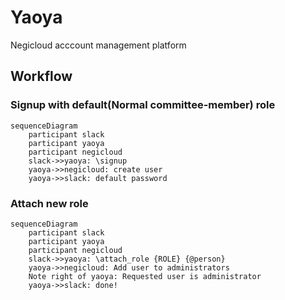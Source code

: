 # Yaoya

Negicloud acccount management platform

## Workflow

### Signup with default(Normal committee-member) role

```mermaid
sequenceDiagram
    participant slack
    participant yaoya
    participant negicloud
    slack->>yaoya: \signup
    yaoya->>negicloud: create user
    yaoya->>slack: default password
```

### Attach new role

```mermaid
sequenceDiagram
    participant slack
    participant yaoya
    participant negicloud
    slack->>yaoya: \attach_role {ROLE} {@person}
    yaoya->>negicloud: Add user to administrators
    Note right of yaoya: Requested user is administrator
    yaoya->>slack: done!
```

